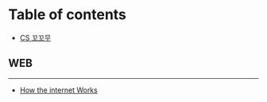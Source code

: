 # Table of contents

* [CS 꼬꼬무](README.md)

## WEB

---

* [How the internet Works](how-the-internet-works.md)

